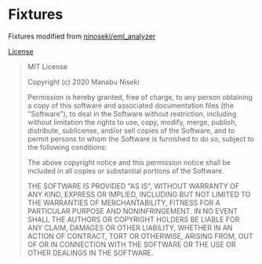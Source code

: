 # Fixtures

Fixtures modified from [ninoseki/eml_analyzer](https://github.com/ninoseki/eml_analyzer/tree/1a65de7ebf6cbf9f526161490e395f32336efd9d/tests/fixtures)

[License](https://github.com/ninoseki/eml_analyzer/tree/1a65de7ebf6cbf9f526161490e395f32336efd9d/LICENSE)

> MIT License
>
> Copyright (c) 2020 Manabu Niseki
>
> Permission is hereby granted, free of charge, to any person obtaining a copy
> of this software and associated documentation files (the "Software"), to deal
> in the Software without restriction, including without limitation the rights
> to use, copy, modify, merge, publish, distribute, sublicense, and/or sell
> copies of the Software, and to permit persons to whom the Software is
> furnished to do so, subject to the following conditions:
>
> The above copyright notice and this permission notice shall be included in all
> copies or substantial portions of the Software.
>
> THE SOFTWARE IS PROVIDED "AS IS", WITHOUT WARRANTY OF ANY KIND, EXPRESS OR
> IMPLIED, INCLUDING BUT NOT LIMITED TO THE WARRANTIES OF MERCHANTABILITY,
> FITNESS FOR A PARTICULAR PURPOSE AND NONINFRINGEMENT. IN NO EVENT SHALL THE
> AUTHORS OR COPYRIGHT HOLDERS BE LIABLE FOR ANY CLAIM, DAMAGES OR OTHER
> LIABILITY, WHETHER IN AN ACTION OF CONTRACT, TORT OR OTHERWISE, ARISING FROM,
> OUT OF OR IN CONNECTION WITH THE SOFTWARE OR THE USE OR OTHER DEALINGS IN THE
> SOFTWARE.
